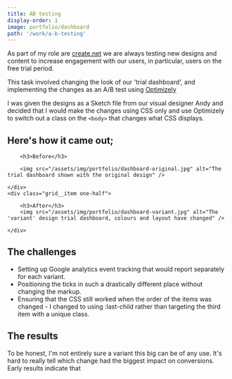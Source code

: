 ```yaml
---
title: AB testing
display-order: 1
image: portfolio/dashboard
path: '/work/a-b-testing'
---
```


As part of my role are [create.net](www.create.net) we are always testing new designs and content to increase engagement with our users, in particular, users on the free trial period.

This task involved changing the look of our 'trial dashboard', and implementing the changes as an A/B test using [Optimizely](https://www.optimizely.com/)

I was given the designs as a Sketch file from our visual designer Andy and decided that I would make the changes using CSS only and use Optimizely to switch out a class on the `<body>` that changes what CSS displays.

## Here's how it came out;

<div class="grid">
    <div class="grid__item one-half">

        <h3>Before</h3>

        <img src="/assets/img/portfolio/dashboard-original.jpg" alt="The trial dashboard shown with the original design" />

    </div>
    <div class="grid__item one-half">

        <h3>After</h3>
        <img src="/assets/img/portfolio/dashboard-variant.jpg" alt="The 'variant' design trial dashboard, colours and layout have changed" />

    </div>

</div>

## The challenges

- Setting up Google analytics event tracking that would report separately for each variant.
- Positioning the ticks in such a drastically different place without changing the markup.
- Ensuring that the CSS still worked when the order of the items was changed - I changed to using :last-child rather than targeting the third item with a unique class.

## The results

To be honest, I'm not entirely sure a variant this big can be of any use. It's hard to really tell which change had the biggest impact on conversions.
Early results indicate that
